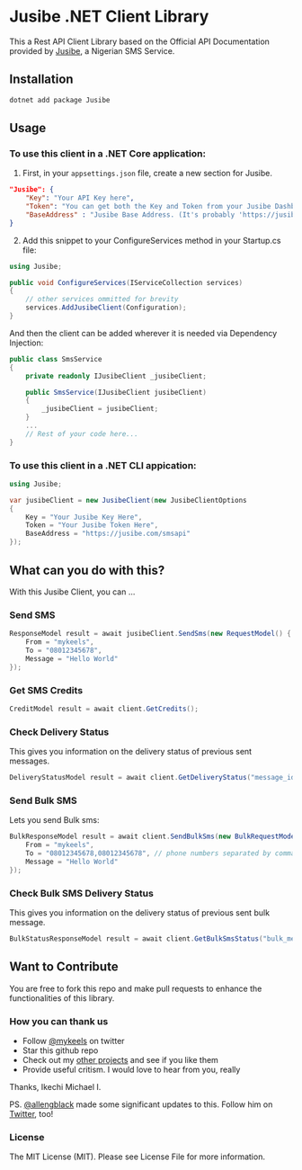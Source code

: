 # Jusibe .NET Client Library

This a Rest API Client Library based on the Official API Documentation provided by [Jusibe](https://jusibe.com/docs/), a Nigerian SMS Service.

## Installation

```bash
dotnet add package Jusibe
```

## Usage
### To use this client in a .NET Core application:

1. First, in your `appsettings.json` file, create a new section for Jusibe.

```json
"Jusibe": {
    "Key": "Your API Key here",
    "Token": "You can get both the Key and Token from your Jusibe Dashboard",
    "BaseAddress" : "Jusibe Base Address. (It's probably 'https://jusibe.com/smsapi')"
}
```
2. Add this snippet to your ConfigureServices method in your Startup.cs file:
```cs
using Jusibe;

public void ConfigureServices(IServiceCollection services)
{
    // other services ommitted for brevity
    services.AddJusibeClient(Configuration);
}
```

And then the client can be added wherever it is needed via Dependency Injection: 
```cs
public class SmsService
{
    private readonly IJusibeClient _jusibeClient;

    public SmsService(IJusibeClient jusibeClient)
    {
        _jusibeClient = jusibeClient;
    }
    ...
    // Rest of your code here...
}
```

### To use this client in a .NET CLI appication:

```cs
using Jusibe;

var jusibeClient = new JusibeClient(new JusibeClientOptions
{
    Key = "Your Jusibe Key Here",
    Token = "Your Jusibe Token Here",
    BaseAddress = "https://jusibe.com/smsapi"
});
```

## What can you do with this?

With this Jusibe Client, you can ...

### Send SMS

```cs
ResponseModel result = await jusibeClient.SendSms(new RequestModel() {
    From = "mykeels",
    To = "08012345678",
    Message = "Hello World"
});
```

### Get SMS Credits

```cs
CreditModel result = await client.GetCredits();
```

### Check Delivery Status

This gives you information on the delivery status of previous sent messages.

```cs
DeliveryStatusModel result = await client.GetDeliveryStatus("message_id");
```

### Send Bulk SMS

Lets you send Bulk sms:

```cs
BulkResponseModel result = await client.SendBulkSms(new BulkRequestModel() {
    From = "mykeels",
    To = "08012345678,08012345678", // phone numbers separated by commas
    Message = "Hello World"
});
```

### Check Bulk SMS Delivery Status

This gives you information on the delivery status of previous sent bulk message.

```cs
BulkStatusResponseModel result = await client.GetBulkSmsStatus("bulk_message_id");
```

## Want to Contribute

You are free to fork this repo and make pull requests to enhance the functionalities of this library.

### How you can thank us

- Follow [@mykeels](https://twitter.com/mykeels) on twitter
- Star this github repo
- Check out my [other projects](https://github.com/mykeels) and see if you like them
- Provide useful critism. I would love to hear from you, really

Thanks, Ikechi Michael I.

PS.
[@allengblack](https://github.com/allengblack) made some significant updates to this. Follow him on [Twitter](https://twitter.com/allengblack), too!


### License
The MIT License (MIT). Please see License File for more information.
